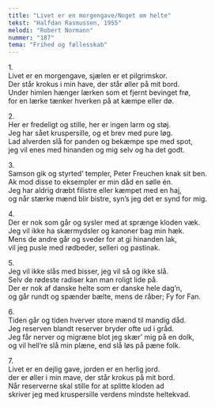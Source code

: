 ```yaml
---
title: "Livet er en morgengave/Noget om helte"
tekst: "Halfdan Rasmussen, 1955"
melodi: "Robert Normann"
nummer: "187"
tema: "Frihed og fællesskab"
---
```

1.<br>
Livet er en morgengave, sjælen er et pilgrimskor.<br>
Der står krokus i min have, der står øller på mit bord.<br>
Under himlen hænger lærken som et fjernt bevinget frø,<br>
for en lærke tænker hverken på at kæmpe eller dø.<br>

2.<br>
Her er fredeligt og stille, her er ingen larm og støj.<br>
Jeg har sået kruspersille, og et brev med pure løg.<br>
Lad alverden slå for panden og bekæmpe spe med spot,<br>
jeg vil enes med hinanden og mig selv og ha det godt.<br>

3.<br>
Samson gik og styrted’ templer, Peter Freuchen knak sit ben.<br>
Ak mod disse to eksempler er min dåd en sølle én.<br>
Jeg har aldrig dræbt filistre eller kæmpet med en haj,<br>
og når stærke mænd blir bistre, syn’s jeg det er synd for mig.<br>

4.<br>
Der er nok som går og sysler med at sprænge kloden væk.<br>
Jeg vil ikke ha skærmydsler og kanoner bag min hæk.<br>
Mens de andre går og sveder for at gi hinanden lak,<br>
vil jeg pusle med rødbeder, selleri og pastinak.<br>

5.<br>
Jeg vil ikke slås med bisser, jeg vil så og ikke slå.<br>
Selv de rødeste radiser kan man roligt lide på.<br>
Der er nok af danske helte som er danske hele dag’n,<br>
og går rundt og spænder bælte, mens de råber; Fy for Fan.<br>

6.<br>
Tiden går og tiden hverver store mænd til mandig dåd.<br>
Jeg reserven blandt reserver bryder ofte ud i gråd.<br>
Jeg får nerver og migræne blot jeg skær’ mig på en dolk,<br>
og vil hell’re slå min plæne, end slå løs på pæne folk.<br>

7.<br>
Livet er en dejlig gave, jorden er en herlig jord.<br>
der er øller i min mave, der står krokus på mit bord.<br>
Når reserverne skal stille for at splitte kloden ad<br>
skriver jeg med kruspersille verdens mindste heltekvad.<br>
